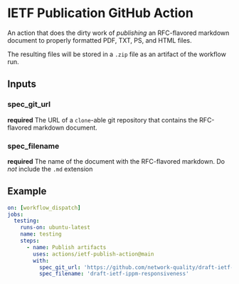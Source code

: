 # IETF Publication GitHub Action

An action that does the dirty work of *publishing* an RFC-flavored markdown document to properly
formatted PDF, TXT, PS, and HTML files.

The resulting files will be stored in a `.zip` file as an artifact of the workflow run.

## Inputs

### spec_git_url

**required** The URL of a `clone`-able git repository that contains the RFC-flavored markdown document.

### spec_filename

**required** The name of the document with the RFC-flavored markdown. Do *not* include the `.md` extension

## Example

```yaml
on: [workflow_dispatch]
jobs:
  testing:
    runs-on: ubuntu-latest
    name: testing
    steps:
      - name: Publish artifacts
        uses: actions/ietf-publish-action@main
        with:
          spec_git_url: 'https://github.com/network-quality/draft-ietf-ippm-responsiveness.git'
          spec_filename: 'draft-ietf-ippm-responsiveness'
```